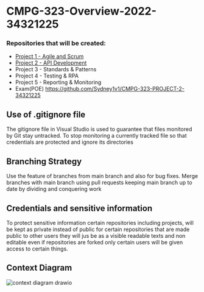 
# CMPG-323-Overview-2022-34321225

### Repositories that will be created:
- <a href ="https://github.com/Sydney1v1/CMPG-323-Overview-2022-34321225/" target  = "_blank">Project 1 - Agile and Scrum</a>
- <A href ="https://github.com/Sydney1v1/CMPG-323-PROJECT-2-34321225" target = "_blank">Project 2 - API Development</a>
- Project 3 - Standards & Patterns
- Project 4 - Testing & RPA
- Project 5 - Reporting & Monitoring
- Exam(POE)
https://github.com/Sydney1v1/CMPG-323-PROJECT-2-34321225

## Use of .gitignore file
The gitignore file in Visual Studio is used to guarantee that files monitored by Git stay untracked. To stop monitoring a currently tracked file so that credentials are protected and ignore its directories 

## Branching Strategy
Use the feature of branches from main branch and also for bug fixes.
Merge branches with main branch using pull requests keeping main branch up to date by dividing and conquering work

## Credentials and sensitive information 
To protect sensitive information certain repositories including projects, will be kept as private instead of public 
for certain repositories that are made public to other users they will jus be as a visible readable texts and non editable even if repositories are forked only certain users will be given access to certain things.

## Context Diagram

![context diagram drawio](https://user-images.githubusercontent.com/102759136/185151136-5844ce6d-dbe1-4ba9-80e0-429ec568d7b9.png)
